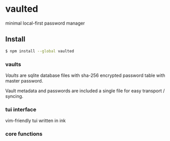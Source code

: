 # vaulted

minimal local-first password manager

## Install

```bash
$ npm install --global vaulted
```

### vaults

_Vaults_ are sqlite database files with sha-256 encrypted password table with master password.

Vault metadata and passwords are included a single file for easy transport / syncing.

### tui interface

vim-friendly tui written in ink

### core functions
